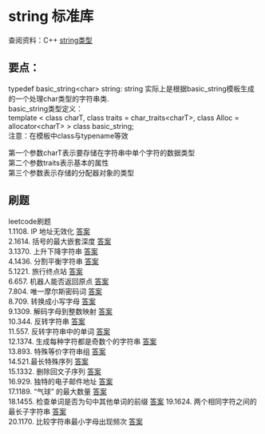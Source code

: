
# string 标准库

查阅资料：C++ [string类型](http://www.cplusplus.com/reference/string/string/)

## 要点：
typedef basic_string\<char\> string: string 实际上是根据basic_string模板生成的一个处理char类型的字符串类.  
basic_string类型定义：  
template \< class charT,  class traits = char_traits\<charT\>, class Alloc = allocator\<charT\>  \> class basic_string;  
注意：在模板中class与typename等效

第一个参数charT表示要存储在字符串中单个字符的数据类型      
第二个参数traits表示基本的属性  
第三个参数表示存储的分配器对象的类型  

## 刷题
leetcode刷题  
1.1108. IP 地址无效化       [答案](chapter001.md)  
2.1614. 括号的最大嵌套深度  [答案](chapter002.md)  
3.1370. 上升下降字符串      [答案](chapter003.md)  
4.1436. 分割平衡字符串      [答案](chapter004.md)  
5.1221. 旅行终点站          [答案](chapter005.md)  
6.657.  机器人能否返回原点 [答案](chapter006.md)  
7.804. 唯一摩尔斯密码词     [答案](chapter007.md)  
8.709. 转换成小写字母       [答案](chapter008.md)   
9.1309. 解码字母到整数映射    [答案](chapter009.md)   
10.344. 反转字符串           [答案](chapter010.md)     
11.557. 反转字符串中的单词   [答案](chapter011.md)   
12.1374. 生成每种字符都是奇数个的字符串  [答案](chapter012.md)   
13.893. 特殊等价字符串组  [答案](chapter013.md)   
14.521.最长特殊序列  [答案](chapter014.md)   
15.1332. 删除回文子序列  [答案](chapter015.md)  
16.929. 独特的电子邮件地址  [答案](chapter016.md)   
17.1189. “气球” 的最大数量  [答案](chapter017.md)   
18.1455. 检查单词是否为句中其他单词的前缀  [答案](chapter018.md) 
19.1624. 两个相同字符之间的最长子字符串  [答案](chapter019.md)   
20.1170. 比较字符串最小字母出现频次 [答案](chapter020.md)   









